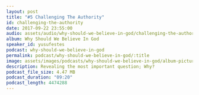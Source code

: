 ```yaml
---
layout: post
title: "#5 Challenging The Authority"
id: challenging-the-authority
date: 2017-09-22 23:55:00
audio: assets/audio/why-should-we-believe-in-god/challenging-the-authority.mp3
album: Why Should We Believe In God
speaker_id: yusufestes
podcast: why-should-we-believe-in-god
permalink: podcast/why-should-we-believe-in-god/:title
image: assets/images/podcasts/why-should-we-believe-in-god/album-picture-small.jpg
description: Revealing the most important question; Why?
podcast_file_size: 4.47 MB
podcast_duration: "09:20"
podcast_length: 4474288
---
```

